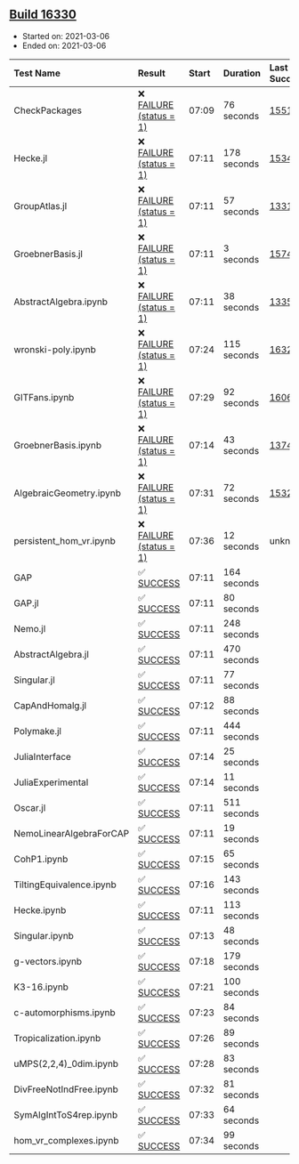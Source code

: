 ## [Build 16330](https://oscarci.mathematik.uni-kl.de/job/oscar/16330/)

* Started on: 2021-03-06
* Ended on: 2021-03-06

| Test Name    | Result | Start | Duration | Last Success | First Failure |
|:-------------|:-------|:------|:---------|:-------------|:--------------|
| CheckPackages | ❌ [FAILURE (status = 1)](https://oscarci.mathematik.uni-kl.de/job/oscar/16330/artifact/logs/build-16330/CheckPackages.log) | 07:09 | 76 seconds | [15514](https://oscarci.mathematik.uni-kl.de/job/oscar/15514/) | [15515](https://oscarci.mathematik.uni-kl.de/job/oscar/15515/) |
| Hecke.jl | ❌ [FAILURE (status = 1)](https://oscarci.mathematik.uni-kl.de/job/oscar/16330/artifact/logs/build-16330/Hecke.jl.log) | 07:11 | 178 seconds | [15344](https://oscarci.mathematik.uni-kl.de/job/oscar/15344/) | [15348](https://oscarci.mathematik.uni-kl.de/job/oscar/15348/) |
| GroupAtlas.jl | ❌ [FAILURE (status = 1)](https://oscarci.mathematik.uni-kl.de/job/oscar/16330/artifact/logs/build-16330/GroupAtlas.jl.log) | 07:11 | 57 seconds | [13311](https://oscarci.mathematik.uni-kl.de/job/oscar/13311/) | [13312](https://oscarci.mathematik.uni-kl.de/job/oscar/13312/) |
| GroebnerBasis.jl | ❌ [FAILURE (status = 1)](https://oscarci.mathematik.uni-kl.de/job/oscar/16330/artifact/logs/build-16330/GroebnerBasis.jl.log) | 07:11 | 3 seconds | [15745](https://oscarci.mathematik.uni-kl.de/job/oscar/15745/) | [15746](https://oscarci.mathematik.uni-kl.de/job/oscar/15746/) |
| AbstractAlgebra.ipynb | ❌ [FAILURE (status = 1)](https://oscarci.mathematik.uni-kl.de/job/oscar/16330/artifact/logs/build-16330/AbstractAlgebra.ipynb.log) | 07:11 | 38 seconds | [13355](https://oscarci.mathematik.uni-kl.de/job/oscar/13355/) | [13356](https://oscarci.mathematik.uni-kl.de/job/oscar/13356/) |
| wronski-poly.ipynb | ❌ [FAILURE (status = 1)](https://oscarci.mathematik.uni-kl.de/job/oscar/16330/artifact/logs/build-16330/wronski-poly.ipynb.log) | 07:24 | 115 seconds | [16321](https://oscarci.mathematik.uni-kl.de/job/oscar/16321/) | [16322](https://oscarci.mathematik.uni-kl.de/job/oscar/16322/) |
| GITFans.ipynb | ❌ [FAILURE (status = 1)](https://oscarci.mathematik.uni-kl.de/job/oscar/16330/artifact/logs/build-16330/GITFans.ipynb.log) | 07:29 | 92 seconds | [16068](https://oscarci.mathematik.uni-kl.de/job/oscar/16068/) | [16069](https://oscarci.mathematik.uni-kl.de/job/oscar/16069/) |
| GroebnerBasis.ipynb | ❌ [FAILURE (status = 1)](https://oscarci.mathematik.uni-kl.de/job/oscar/16330/artifact/logs/build-16330/GroebnerBasis.ipynb.log) | 07:14 | 43 seconds | [13748](https://oscarci.mathematik.uni-kl.de/job/oscar/13748/) | [13749](https://oscarci.mathematik.uni-kl.de/job/oscar/13749/) |
| AlgebraicGeometry.ipynb | ❌ [FAILURE (status = 1)](https://oscarci.mathematik.uni-kl.de/job/oscar/16330/artifact/logs/build-16330/AlgebraicGeometry.ipynb.log) | 07:31 | 72 seconds | [15322](https://oscarci.mathematik.uni-kl.de/job/oscar/15322/) | [15323](https://oscarci.mathematik.uni-kl.de/job/oscar/15323/) |
| persistent_hom_vr.ipynb | ❌ [FAILURE (status = 1)](https://oscarci.mathematik.uni-kl.de/job/oscar/16330/artifact/logs/build-16330/persistent_hom_vr.ipynb.log) | 07:36 | 12 seconds | unknown | unknown |
| GAP | ✅ [SUCCESS](https://oscarci.mathematik.uni-kl.de/job/oscar/16330/artifact/logs/build-16330/GAP.log) | 07:11 | 164 seconds |  |  |
| GAP.jl | ✅ [SUCCESS](https://oscarci.mathematik.uni-kl.de/job/oscar/16330/artifact/logs/build-16330/GAP.jl.log) | 07:11 | 80 seconds |  |  |
| Nemo.jl | ✅ [SUCCESS](https://oscarci.mathematik.uni-kl.de/job/oscar/16330/artifact/logs/build-16330/Nemo.jl.log) | 07:11 | 248 seconds |  |  |
| AbstractAlgebra.jl | ✅ [SUCCESS](https://oscarci.mathematik.uni-kl.de/job/oscar/16330/artifact/logs/build-16330/AbstractAlgebra.jl.log) | 07:11 | 470 seconds |  |  |
| Singular.jl | ✅ [SUCCESS](https://oscarci.mathematik.uni-kl.de/job/oscar/16330/artifact/logs/build-16330/Singular.jl.log) | 07:11 | 77 seconds |  |  |
| CapAndHomalg.jl | ✅ [SUCCESS](https://oscarci.mathematik.uni-kl.de/job/oscar/16330/artifact/logs/build-16330/CapAndHomalg.jl.log) | 07:12 | 88 seconds |  |  |
| Polymake.jl | ✅ [SUCCESS](https://oscarci.mathematik.uni-kl.de/job/oscar/16330/artifact/logs/build-16330/Polymake.jl.log) | 07:11 | 444 seconds |  |  |
| JuliaInterface | ✅ [SUCCESS](https://oscarci.mathematik.uni-kl.de/job/oscar/16330/artifact/logs/build-16330/JuliaInterface.log) | 07:14 | 25 seconds |  |  |
| JuliaExperimental | ✅ [SUCCESS](https://oscarci.mathematik.uni-kl.de/job/oscar/16330/artifact/logs/build-16330/JuliaExperimental.log) | 07:14 | 11 seconds |  |  |
| Oscar.jl | ✅ [SUCCESS](https://oscarci.mathematik.uni-kl.de/job/oscar/16330/artifact/logs/build-16330/Oscar.jl.log) | 07:11 | 511 seconds |  |  |
| NemoLinearAlgebraForCAP | ✅ [SUCCESS](https://oscarci.mathematik.uni-kl.de/job/oscar/16330/artifact/logs/build-16330/NemoLinearAlgebraForCAP.log) | 07:11 | 19 seconds |  |  |
| CohP1.ipynb | ✅ [SUCCESS](https://oscarci.mathematik.uni-kl.de/job/oscar/16330/artifact/logs/build-16330/CohP1.ipynb.log) | 07:15 | 65 seconds |  |  |
| TiltingEquivalence.ipynb | ✅ [SUCCESS](https://oscarci.mathematik.uni-kl.de/job/oscar/16330/artifact/logs/build-16330/TiltingEquivalence.ipynb.log) | 07:16 | 143 seconds |  |  |
| Hecke.ipynb | ✅ [SUCCESS](https://oscarci.mathematik.uni-kl.de/job/oscar/16330/artifact/logs/build-16330/Hecke.ipynb.log) | 07:11 | 113 seconds |  |  |
| Singular.ipynb | ✅ [SUCCESS](https://oscarci.mathematik.uni-kl.de/job/oscar/16330/artifact/logs/build-16330/Singular.ipynb.log) | 07:13 | 48 seconds |  |  |
| g-vectors.ipynb | ✅ [SUCCESS](https://oscarci.mathematik.uni-kl.de/job/oscar/16330/artifact/logs/build-16330/g-vectors.ipynb.log) | 07:18 | 179 seconds |  |  |
| K3-16.ipynb | ✅ [SUCCESS](https://oscarci.mathematik.uni-kl.de/job/oscar/16330/artifact/logs/build-16330/K3-16.ipynb.log) | 07:21 | 100 seconds |  |  |
| c-automorphisms.ipynb | ✅ [SUCCESS](https://oscarci.mathematik.uni-kl.de/job/oscar/16330/artifact/logs/build-16330/c-automorphisms.ipynb.log) | 07:23 | 84 seconds |  |  |
| Tropicalization.ipynb | ✅ [SUCCESS](https://oscarci.mathematik.uni-kl.de/job/oscar/16330/artifact/logs/build-16330/Tropicalization.ipynb.log) | 07:26 | 89 seconds |  |  |
| uMPS(2,2,4)_0dim.ipynb | ✅ [SUCCESS](https://oscarci.mathematik.uni-kl.de/job/oscar/16330/artifact/logs/build-16330/uMPS-2-2-4-_0dim.ipynb.log) | 07:28 | 83 seconds |  |  |
| DivFreeNotIndFree.ipynb | ✅ [SUCCESS](https://oscarci.mathematik.uni-kl.de/job/oscar/16330/artifact/logs/build-16330/DivFreeNotIndFree.ipynb.log) | 07:32 | 81 seconds |  |  |
| SymAlgIntToS4rep.ipynb | ✅ [SUCCESS](https://oscarci.mathematik.uni-kl.de/job/oscar/16330/artifact/logs/build-16330/SymAlgIntToS4rep.ipynb.log) | 07:33 | 64 seconds |  |  |
| hom_vr_complexes.ipynb | ✅ [SUCCESS](https://oscarci.mathematik.uni-kl.de/job/oscar/16330/artifact/logs/build-16330/hom_vr_complexes.ipynb.log) | 07:34 | 99 seconds |  |  |
